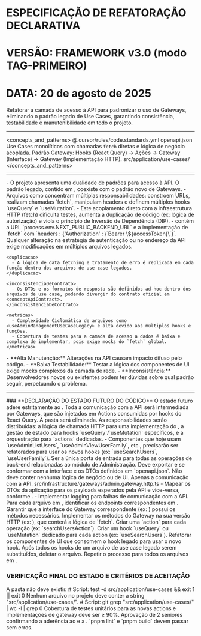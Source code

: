 # ESPECIFICAÇÃO DE REFATORAÇÃO DECLARATIVA
# VERSÃO: FRAMEWORK v3.0 (modo TAG-PRIMEIRO)
# DATA: 20 de agosto de 2025

<task>
Refatorar a camada de acesso à API para padronizar o uso de Gateways, eliminando o padrão legado de Use Cases, garantindo consistência, testabilidade e manutenibilidade em todo o projeto.
</task>

__________________________________________________________________________________________

<reference>

  <!-- Conceitos e Padrões do Documento -->
  <concepts_and_patterns>
    <projectCodeStandards>@.cursor/rules/code.standards.yml</projectCodeStandards>
    <conceptApiContract>openapi.json</conceptApiContract>
    <patternOld>Use Cases monolíticos com chamadas `fetch` diretas e lógica de negócio acoplada.</patternOld>
    <patternNew>Padrão Gateway: Hooks (React Query) -> Ações -> Gateway (Interface) -> Gateway (Implementação HTTP).</patternNew>
    <folderToDelete>src/application/use-cases/</folderToDelete>
  </concepts_and_patterns>

  <!-- AGRUPAMENTO: use tags como IDs -->
  <filesToDelete>
    <legacyUseCasesGroup purpose="Remover padrão de use cases que acessam a API diretamente.">
      <useAdminManagementUseCaseLegacy path="src/application/use-cases/use-admin-management.use-case.ts" role="usecase" />
      <useCheckoutUseCaseLegacy path="src/application/use-cases/use-checkout.use-case.ts" role="usecase" />
      <useClubManagementUseCaseLegacy path="src/application/use-cases/use-club-management.use-case.ts" role="usecase" />
      <useDependantDetailsUseCaseLegacy path="src/application/use-cases/use-dependant-details.use-case.ts" role="usecase" />
      <useManageDependantsUseCaseLegacy path="src/application/use-cases/use-manage-dependants.use-case.ts" role="usecase" />
      <useMyFamilyUseCaseLegacy path="src/application/use-cases/use-my-family.use-case.ts" role="usecase" />
      <useRegisterUserUseCaseLegacy path="src/application/use-cases/use-register-user.use-case.ts" role="usecase" />
    </legacyUseCasesGroup>
  </filesToDelete>

  <!-- INTERFACES A MODIFICAR/CRIAR: tag é a identidade -->
  <interfacesToModify>
    <adminGatewayInterface path="src/application/gateways/admin.gateway.ts"
                          desiredContractRef="<AdminGateway>"
                          rationale="Centralizar todas as operações de Admin, garantindo conformidade com o openapi.json." />
    <familyGatewayInterface path="src/application/gateways/family.gateway.ts"
                             desiredContractRef="<FamilyGateway>"
                             rationale="Criar uma porta dedicada para operações de Família e Dependentes." />
    <clubGatewayInterface path="src/application/gateways/club.gateway.ts"
                           desiredContractRef="<ClubGateway>"
                           rationale="Unificar operações relacionadas a clubes que não são de gestão." />
    <clubManagementGatewayInterface path="src/application/gateways/club-management.gateway.ts"
                                   desiredContractRef="<ClubManagementGateway>"
                                   rationale="Criar porta para as operações de gestão do diretor do clube." />
    <checkoutGatewayInterface path="src/application/gateways/checkout.gateway.ts"
                                   desiredContractRef="<CheckoutGateway>"
                                   rationale="Criar porta para o processo de pagamento." />
    <accountGatewayInterface path="src/application/gateways/account.gateway.ts"
                                   desiredContractRef="<AccountGateway>"
                                   rationale="Criar porta para registro e gestão da conta do usuário." />
  </interfacesToModify>

</reference>

__________________________________________________________________________________________

<as-is>
  <contextoArquitetural>
    - O projeto apresenta uma dualidade de padrões para acesso à API. O padrão legado, contido em <folderToDelete>, coexiste com o padrão novo de Gateways.
    - Arquivos como <useAdminManagementUseCaseLegacy> concentram múltiplas responsabilidades: constroem URLs, realizam chamadas `fetch`, manipulam headers e definem múltiplos hooks `useQuery` e `useMutation`.
    - Este acoplamento direto com a infraestrutura HTTP (fetch) dificulta testes, aumenta a duplicação de código (ex: lógica de autorização) e viola o princípio de Inversão de Dependência (DIP).
  </contextoArquitetural>

  <evidencias>
    <acoplamento>
      - <useAdminManagementUseCaseLegacy> contém a URL `process.env.NEXT_PUBLIC_BACKEND_URL` e a implementação de `fetch` com `headers : {'Authorization' : \`Bearer \${accessToken}\`}`. Qualquer alteração na estratégia de autenticação ou no endereço da API exige modificações em múltiplos arquivos legados.
    </acoplamento>

    <duplicacao>
      - A lógica de data fetching e tratamento de erro é replicada em cada função dentro dos arquivos de use case legados.
    </duplicacao>

    <inconsistenciaDeContrato>
      - Os DTOs e os formatos de resposta são definidos ad-hoc dentro dos arquivos de use case, podendo divergir do contrato oficial em <conceptApiContract>.
    </inconsistenciaDeContrato>

    <metricas>
      - Complexidade Ciclomática de arquivos como <useAdminManagementUseCaseLegacy> é alta devido aos múltiplos hooks e funções.
      - Cobertura de testes para a camada de acesso a dados é baixa e complexa de implementar, pois exige mocks do `fetch` global.
    </metricas>
  </evidencias>

  <consequencias>
    - **Alta Manutenção:** Alterações na API causam impacto difuso pelo código.
    - **Baixa Testabilidade:** Testar a lógica dos componentes de UI exige mocks complexos da camada de rede.
    - **Inconsistência:** Desenvolvedores novos ou existentes podem ter dúvidas sobre qual padrão seguir, perpetuando o problema.
  </consequencias>
</as-is>

__________________________________________________________________________________________

<to-be>
### **DECLARAÇÃO DO ESTADO FUTURO DO CÓDIGO**
O estado futuro adere estritamente ao <patternNew>. Toda a comunicação com a API será intermediada por Gateways, que são injetados em Actions consumidas por hooks do React Query. A pasta <folderToDelete> será eliminada.

<moduloAdmin>
  <designPatterns>
    <Gateway />
    <DependencyInjection />
    <PortsAndAdapters />
  </designPatterns>

  <dataContracts>
    <!-- Contratos baseados no openapi.json para as operações de Admin -->
    <AdminGateway>
      <searchUsers signature="(query: SearchUsersQuery) => Promise<PaginatedUsersDto>" />
      <getUserById signature="(userId: string) => Promise<User>" />
      <viewUserFamily signature="(userId: string) => Promise<Family>" />
      <!-- ...outros métodos do admin.gateway.ts -->
    </AdminGateway>
  </dataContracts>

  <!-- Transformações por TAG -->
  <useAdminManagementUseCaseLegacy state="DELETADO">
    <justificativa>
      As responsabilidades serão distribuídas: a lógica de chamada HTTP para uma implementação do <adminGatewayInterface>, a gestão de estado para hooks `useQuery`/`useMutation` específicos, e a orquestração para `actions` dedicadas.
    </justificativa>
    <impactos>
      - Componentes que hoje usam `useAdminListUsers`, `useAdminViewUserFamily`, etc., precisarão ser refatorados para usar os novos hooks (ex: `useSearchUsers`, `useUserFamily`).
    </impactos>
  </useAdminManagementUseCaseLegacy>

  <adminGatewayInterface state="MODIFICADO">
    <responsabilidade>
      Ser a única porta de entrada para todas as operações de back-end relacionadas ao módulo de Administração.
    </responsabilidade>
    <contrato>
      Deve exportar e se conformar com a interface <AdminGateway> e os DTOs definidos em `openapi.json`.
    </contrato>
    <naoDeve>
      Não deve conter nenhuma lógica de negócio ou de UI. Apenas a comunicação com a API.
    </naoDeve>
  </adminGatewayInterface>

  <adminGatewayHttpAdapter state="NOVO">
    <path>src/infrastructure/gateways/admin.gateway.http.ts</path>
    <implements ref="<adminGatewayInterface>" />
    <mapeamentos>
      - Mapear os DTOs da aplicação para os payloads esperados pela API e vice-versa, conforme <conceptApiContract>.
    </mapeamentos>
    <observabilidade>
      - Implementar logging para falhas de comunicação com a API.
    </observabilidade>
  </adminGatewayHttpAdapter>

  <migrationPlan>
    <step order="1">Para cada arquivo em <legacyUseCasesGroup>, identificar os endpoints correspondentes em <conceptApiContract>.</step>
    <step order="2">Garantir que a interface do Gateway correspondente (ex: <adminGatewayInterface>) possui os métodos necessários.</step>
    <step order="3">Implementar os métodos do Gateway na sua versão HTTP (ex: <adminGatewayHttpAdapter>), que conterá a lógica de `fetch`.</step>
    <step order="4">Criar uma `action` para cada operação (ex: `searchUsersAction`).</step>
    <step order="5">Criar um hook `useQuery` ou `useMutation` dedicado para cada action (ex: `useSearchUsers`).</step>
    <step order="6">Refatorar os componentes de UI que consomem o hook legado para usar o novo hook.</step>
    <step order="7">Após todos os hooks de um arquivo de use case legado serem substituídos, deletar o arquivo.</step>
    <step order="8">Repetir o processo para todos os arquivos em <legacyUseCasesGroup>.</step>
  </migrationPlan>

</moduloAdmin>

### **VERIFICAÇÃO FINAL DO ESTADO E CRITÉRIOS DE ACEITAÇÃO**

<finalState>
  A pasta <folderToDelete> não deve existir.
  # Script: test -d src/application/use-cases && exit 1 || exit 0
</finalState>

<finalState>
  Nenhum arquivo no projeto deve conter a string "src/application/use-cases/".
  # Script: git grep "src/application/use-cases/" | wc -l | grep 0
</finalState>

<finalState type="TestCoverage">
  Cobertura de testes unitários para as novas actions e implementações de gateway deve ser ≥ 90%.
</finalState>

<finalState type="CodeReview">
  Aprovação de 2 seniores confirmando a aderência ao <patternNew> e a <projectCodeStandards>.
</finalState>

<finalState type="StaticChecks">
  `pnpm lint` e `pnpm build` devem passar sem erros.
</finalState>
